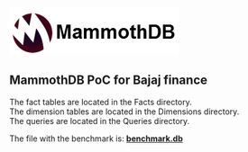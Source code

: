 ![MammothDB](https://github.com/AMilkov/B-PoC/blob/master/Documentation/logo.png "MammothDB")

## MammothDB PoC for Bajaj finance

The fact tables are located in the Facts directory.  
The dimension tables are located in the Dimensions directory.  
The queries are located in the Queries directory.  

The file with the benchmark is: **[benchmark.db](https://github.com/AMilkov/B-PoC/blob/master/benchmark.md)**
